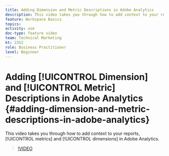 ```yaml
---
title: Adding Dimension and Metric Descriptions in Adobe Analytics
description: This video takes you through how to add context to your reports, metrics and dimensions in Adobe Analytics.
feature: Workspace Basics
topics: 
activity: use
doc-type: feature video
team: Technical Marketing
kt: 2352
role: Business Practitioner
level: Beginner
---
```


# Adding [!UICONTROL Dimension] and [!UICONTROL Metric] Descriptions in Adobe Analytics {#adding-dimension-and-metric-descriptions-in-adobe-analytics}

This video takes you through how to add context to your reports, [!UICONTROL metrics] and [!UICONTROL dimensions] in Adobe Analytics.

>[!VIDEO](https://video.tv.adobe.com/v/25453/?quality=12)
